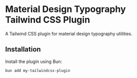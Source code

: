 # Material Design Typography Tailwind CSS Plugin

A Tailwind CSS plugin for material design typography utilities.

## Installation

Install the plugin using Bun:

```bash
bun add my-tailwindcss-plugin
```
